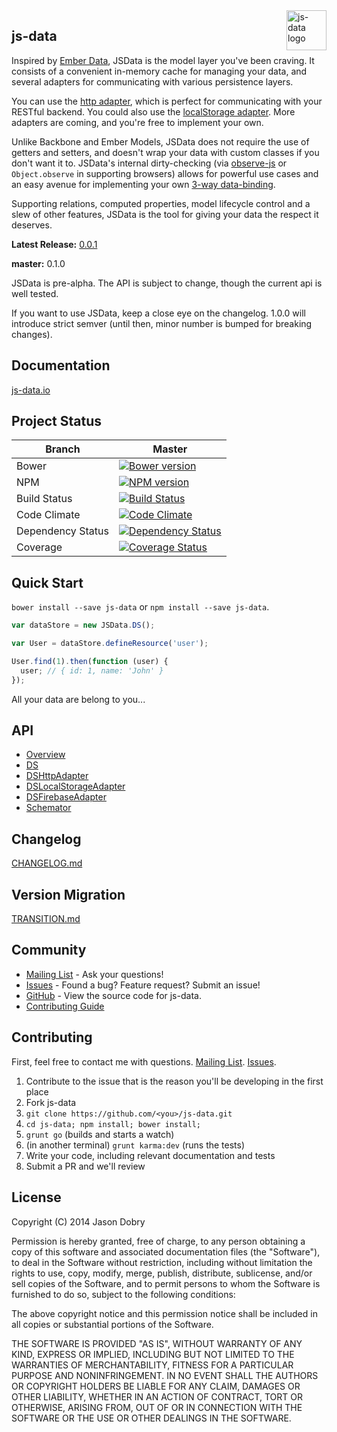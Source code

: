 <img src="https://raw.githubusercontent.com/js-data/js-data/master/js-data.png" alt="js-data logo" title="js-data" align="right" width="64" height="64" />

## js-data

Inspired by [Ember Data](https://github.com/emberjs/data), JSData is the model layer you've been craving. It consists of a convenient in-memory cache for managing your data, and several adapters for communicating with various persistence layers.

You can use the [http adapter](http://www.js-data.io/js-data-http), which is perfect for communicating with your RESTful backend. You could also use the [localStorage adapter](http://www.js-data.io/js-data-localstorage). More adapters are coming, and you're free to implement your own.

Unlike Backbone and Ember Models, JSData does not require the use of getters and setters, and doesn't wrap your data with custom classes if you don't want it to. JSData's internal dirty-checking (via [observe-js](https://github.com/Polymer/observe-js) or `Object.observe` in supporting browsers) allows for powerful use cases and an easy avenue for implementing your own [3-way data-binding](https://www.firebase.com/blog/2013-10-04-firebase-angular-data-binding.html).

Supporting relations, computed properties, model lifecycle control and a slew of other features, JSData is the tool for giving your data the respect it deserves.

__Latest Release:__ [0.0.1](http://www.js-data.io/)

__master:__ 0.1.0

JSData is pre-alpha. The API is subject to change, though the current api is well tested.

If you want to use JSData, keep a close eye on the changelog. 1.0.0 will introduce strict semver (until then, minor number is bumped for breaking changes).

## Documentation
[js-data.io](http://www.js-data.io)

## Project Status

| Branch | Master |
| ------ | ------ |
| Bower | [![Bower version](https://badge.fury.io/bo/js-data.png)](http://badge.fury.io/bo/js-data) |
| NPM | [![NPM version](https://badge.fury.io/js/js-data.png)](http://badge.fury.io/js/js-data) |
| Build Status | [![Build Status](https://travis-ci.org/js-data/js-data.png?branch=master)](https://travis-ci.org/js-data/js-data) |
| Code Climate | [![Code Climate](https://codeclimate.com/github/js-data/js-data.png)](https://codeclimate.com/github/js-data/js-data) |
| Dependency Status | [![Dependency Status](https://gemnasium.com/js-data/js-data.png)](https://gemnasium.com/js-data/js-data) |
| Coverage | [![Coverage Status](https://coveralls.io/repos/js-data/js-data/badge.png?branch=master)](https://coveralls.io/r/js-data/js-data?branch=master) |

## Quick Start
`bower install --save js-data` or `npm install --save js-data`.

```js
var dataStore = new JSData.DS();

var User = dataStore.defineResource('user');

User.find(1).then(function (user) {
  user; // { id: 1, name: 'John' }
});
```

All your data are belong to you...

## API
- [Overview](http://www.js-data.io)
- [DS](/js-data/js-data/wiki/DS)
- [DSHttpAdapter](/js-data/js-data/wiki/DSHttpAdapter)
- [DSLocalStorageAdapter](/js-data/js-data/wiki/DSLocalStorageAdapter)
- [DSFirebaseAdapter](/js-data/js-data/wiki/DSLocalStorageAdapter)
- [Schemator](/js-data/js-data/wiki/Schemator)

## Changelog
[CHANGELOG.md](https://github.com/js-data/js-data/blob/master/CHANGELOG.md)

## Version Migration
[TRANSITION.md](https://github.com/js-data/js-data/blob/master/TRANSITION.md)

## Community
- [Mailing List](https://groups.google.com/forum/?fromgroups#!forum/js-data-project) - Ask your questions!
- [Issues](https://github.com/js-data/js-data/issues) - Found a bug? Feature request? Submit an issue!
- [GitHub](https://github.com/js-data/js-data) - View the source code for js-data.
- [Contributing Guide](https://github.com/js-data/js-data/blob/master/CONTRIBUTING.md)

## Contributing

First, feel free to contact me with questions. [Mailing List](https://groups.google.com/forum/?fromgroups#!forum/js-data-project). [Issues](https://github.com/js-data/js-data/issues).

1. Contribute to the issue that is the reason you'll be developing in the first place
1. Fork js-data
1. `git clone https://github.com/<you>/js-data.git`
1. `cd js-data; npm install; bower install;`
1. `grunt go` (builds and starts a watch)
1. (in another terminal) `grunt karma:dev` (runs the tests)
1. Write your code, including relevant documentation and tests
1. Submit a PR and we'll review

## License

Copyright (C) 2014 Jason Dobry

Permission is hereby granted, free of charge, to any person obtaining a copy of
this software and associated documentation files (the "Software"), to deal in
the Software without restriction, including without limitation the rights to
use, copy, modify, merge, publish, distribute, sublicense, and/or sell copies
of the Software, and to permit persons to whom the Software is furnished to do
so, subject to the following conditions:

The above copyright notice and this permission notice shall be included in all
copies or substantial portions of the Software.

THE SOFTWARE IS PROVIDED "AS IS", WITHOUT WARRANTY OF ANY KIND, EXPRESS OR
IMPLIED, INCLUDING BUT NOT LIMITED TO THE WARRANTIES OF MERCHANTABILITY, FITNESS
FOR A PARTICULAR PURPOSE AND NONINFRINGEMENT. IN NO EVENT SHALL THE AUTHORS OR
COPYRIGHT HOLDERS BE LIABLE FOR ANY CLAIM, DAMAGES OR OTHER LIABILITY, WHETHER
IN AN ACTION OF CONTRACT, TORT OR OTHERWISE, ARISING FROM, OUT OF OR IN
CONNECTION WITH THE SOFTWARE OR THE USE OR OTHER DEALINGS IN THE SOFTWARE.
